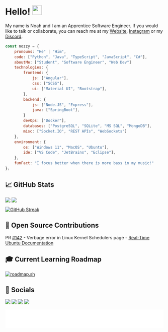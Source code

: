 

# Hello! <img src="https://raw.githubusercontent.com/MartinHeinz/MartinHeinz/master/wave.gif" width="30px" height="30px">
My name is Noah and I am an Apprentice Software Engineer. If you would like to talk or collaborate, you can reach me at my [Website](https://nozzy.epizy.com), [Instagram](https://www.instagram.com/nozzyftw) or my [Discord](https://discord.gg/MmrYxKrZy3).


```js
const nozzy = {
    pronouns: "He" | "Him",
    code: ["Python", "Java", "TypeScript", "JavaScript", "C#"],
    aboutMe: ["Student", "Software Engineer", "Web Dev"]
    technologies: {
        frontend: {
            js: ["Angular"],
            css: ["SCSS"],
            ui: ["Material UI", "Bootstrap"],
        },
        backend: {
            js: ["Node.JS", "Express"],
            java: ["SpringBoot"],
        }
        devOps: ["Docker"],
        databases: ["PostgreSQL", "SQLite", "MS SQL", "MongoDB"],
        misc: ["Socket.IO", "REST APIs", "WebSockets"]
    },
    environment: {
        os: ["Windows 11", "MacOS", "Ubuntu"],
        ide: ["VS Code", "JetBrains", "Eclipse"],
    },
    funFact: "I focus better when there is more bass in my music!"
};
```


## 📈 GitHub Stats
<img align="center" src="https://github-readme-stats.vercel.app/api/top-langs/?username=nozzyftw&theme=dark&langs_count=3#gh-dark-mode-only" /> <img align="center" src="https://github-readme-stats.vercel.app/api?username=nozzyftw&line_height=27&show_icons=true&theme=dark#gh-dark-mode-only" />

[![GitHub Streak](https://streak-stats.demolab.com?user=nozzyftw&theme=dark&card_width=770#gh-dark-mode-only)](https://git.io/streak-stats)

## 🤝 Open Source Contributions
PR [#142](https://github.com/canonical/real-time-ubuntu-docs/pull/142) - Verbage error in Linux Kernel Schedulers page - [Real-Time Ubuntu Documentation](https://github.com/canonical/real-time-ubuntu-docs)

## 🎓 Current Learning Roadmap
[![roadmap.sh](https://roadmap.sh/card/wide/68592cfabaf1527455614dca?variant=dark)](https://roadmap.sh)

## 📣 Socials
<!--[<img src="https://img.shields.io/badge/Stack%20Overflow-informational?style=for-the-badge&logo=stackoverflow&logoColor=white&color=F58025">](https://www.stackoverflow.com/users/13446337/nozzy)  [<img src="https://img.shields.io/badge/Instagram-informational?style=for-the-badge&logo=instagram&logoColor=white&color=E4405F">](https://www.instagram.com/nozzyfw)  [<img src="https://img.shields.io/badge/Twitch-informational?style=for-the-badge&logo=twitch&logoColor=white&color=9146FF">](https://www.twitch.tv/nozzyfw)  [<img src="https://img.shields.io/badge/Discord-informational?style=for-the-badge&logo=discord&logoColor=white&color=5865F2">](https://discord.gg/MmrYxKrZy3) -->
[<img src="https://img.shields.io/badge/Stack_Overflow-FE7A16?style=for-the-badge&logo=stack-overflow&logoColor=white">](https://www.stackoverflow.com/users/13446337/nozzy)   [<img src="https://img.shields.io/badge/Instagram-E4405F?style=for-the-badge&logo=instagram&logoColor=white">](https://www.instagram.com/nozzyftw)   [<img src="https://img.shields.io/badge/Twitch-9146FF?style=for-the-badge&logo=twitch&logoColor=white">](https://www.twitch.tv/nozzyftw)   [<img src="https://img.shields.io/badge/Discord-5865F2?style=for-the-badge&logo=discord&logoColor=white">](https://discord.gg/MmrYxKrZy3)

[<img src="https://github.com/nozzyFTW/nozzyFTW/blob/3ad8ac9af5d92ff5a19c8824cd4772f49341a067/footer.svg">]()
<!-- ![](https://img.shields.io/badge/<WORD_ON_LEFT>-<WORD_ON_RIGHT>-informational?style=flat&logo=<LOGO_NAME>&logoColor=white&color=2bbc8a) -->
<!---
nozzyFTW/nozzyFTW is a ✨ special ✨ repository because its `README.md` (this file) appears on your GitHub profile.
You can click the Preview link to take a look at your changes.
--->
